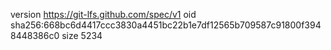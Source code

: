 version https://git-lfs.github.com/spec/v1
oid sha256:668bc6d4417ccc3830a4451bc22b1e7df12565b709587c91800f3948448386c0
size 5234
